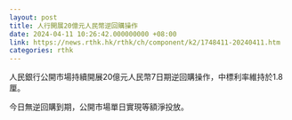 ```yaml
---
layout: post
title: 人行開展20億元人民幣逆回購操作
date: 2024-04-11 10:26:42.000000000 +08:00
link: https://news.rthk.hk/rthk/ch/component/k2/1748411-20240411.htm
categories: rthk
---
```


人民銀行公開市場持續開展20億元人民幣7日期逆回購操作，中標利率維持於1.8厘。

今日無逆回購到期，公開市場單日實現等額淨投放。
